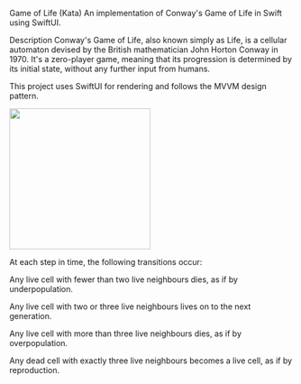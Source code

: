 Game of Life (Kata)
An implementation of Conway's Game of Life in Swift using SwiftUI.

Description
Conway's Game of Life, also known simply as Life, is a cellular automaton devised by the British mathematician John Horton Conway in 1970. It's a zero-player game, meaning that its progression is determined by its initial state, without any further input from humans.

This project uses SwiftUI for rendering and follows the MVVM design pattern.

<img src="https://github.com/Sinity0/Game-of-life/assets/8318379/fc1afca7-f9ed-4298-a99c-d0b381769954" width="250" height="250"/>

At each step in time, the following transitions occur:

Any live cell with fewer than two live neighbours dies, as if by underpopulation.

Any live cell with two or three live neighbours lives on to the next generation.

Any live cell with more than three live neighbours dies, as if by overpopulation.

Any dead cell with exactly three live neighbours becomes a live cell, as if by reproduction.
